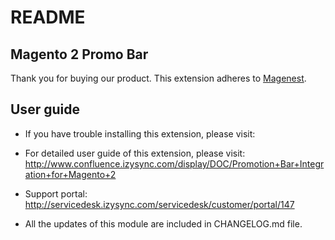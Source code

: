 # README
## Magento 2 Promo Bar

Thank you for buying our product.
This extension adheres to [Magenest](https://magenest.com/).

## User guide
- If you have trouble installing this extension, please visit: 

- For detailed user guide of this extension, please visit: http://www.confluence.izysync.com/display/DOC/Promotion+Bar+Integration+for+Magento+2

- Support portal: http://servicedesk.izysync.com/servicedesk/customer/portal/147

- All the updates of this module are included in CHANGELOG.md file.
